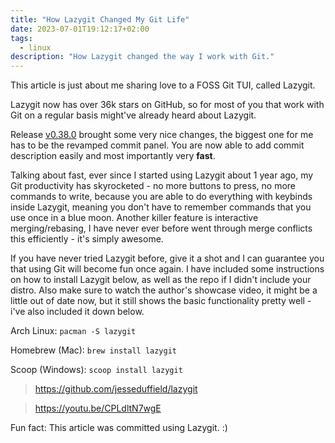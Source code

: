 ```yaml
---
title: "How Lazygit Changed My Git Life"
date: 2023-07-01T19:12:17+02:00
tags:
  - linux
description: "How Lazygit changed the way I work with Git."
---
```


This article is just about me sharing love to a FOSS Git TUI, called Lazygit.

Lazygit now has over 36k stars on GitHub, so for most of you that work with Git on a regular basis might've already heard about Lazygit.

Release [v0.38.0](https://github.com/jesseduffield/lazygit/releases/tag/v0.38.0) brought some very nice changes, the biggest one for me has to be the revamped commit panel. You are now able to add commit description easily and most importantly very **fast**.

Talking about fast, ever since I started using Lazygit about 1 year ago, my Git productivity has skyrocketed - no more buttons to press, no more commands to write, because you are able to do everything with keybinds inside Lazygit, meaning you don't have to remember commands that you use once in a blue moon. Another killer feature is interactive merging/rebasing, I have never ever before went through merge conflicts this efficiently - it's simply awesome.

If you have never tried Lazygit before, give it a shot and I can guarantee you that using Git will become fun once again. I have included some instructions on how to install Lazygit below, as well as the repo if I didn't include your distro. Also make sure to watch the author's showcase video, it might be a little out of date now, but it still shows the basic functionality pretty well - i've also included it down below.

Arch Linux: `pacman -S lazygit`

Homebrew (Mac): `brew install lazygit`

Scoop (Windows): `scoop install lazygit`

> https://github.com/jesseduffield/lazygit

> https://youtu.be/CPLdltN7wgE

Fun fact: This article was committed using Lazygit. :)